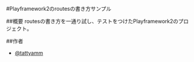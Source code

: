 #Playframework2のroutesの書き方サンプル

##概要
routesの書き方を一通り試し、テストをつけたPlayframework2のプロジェクト。

##作者
* [@tattyamm](https://twitter.com/tattyamm)
